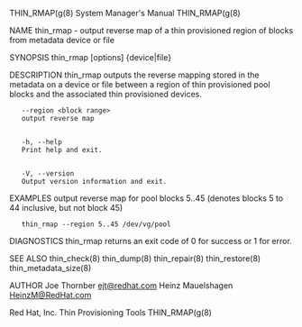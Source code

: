 THIN_RMAP(g(8)                                                                             System Manager's Manual                                                                             THIN_RMAP(g(8)



NAME
       thin_rmap - output reverse map of a thin provisioned region of blocks from metadata device or file


SYNOPSIS
       thin_rmap [options] {device|file}


DESCRIPTION
       thin_rmap outputs the reverse mapping stored in the metadata on a device or file between a region of thin provisioned pool blocks and the associated thin provisioned devices.


       --region <block range>
       output reverse map


       -h, --help
       Print help and exit.


       -V, --version
       Output version information and exit.


EXAMPLES
       output reverse map for pool blocks 5..45 (denotes blocks 5 to 44 inclusive, but not block 45)


       thin_rmap --region 5..45 /dev/vg/pool


DIAGNOSTICS
       thin_rmap returns an exit code of 0 for success or 1 for error.


SEE ALSO
       thin_check(8) thin_dump(8) thin_repair(8) thin_restore(8) thin_metadata_size(8)


AUTHOR
       Joe Thornber <ejt@redhat.com>
       Heinz Mauelshagen <HeinzM@RedHat.com>



Red Hat, Inc.                                                                              Thin Provisioning Tools                                                                             THIN_RMAP(g(8)
